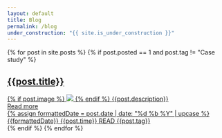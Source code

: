 ```yaml
---
layout: default
title: Blog
permalink: /blog
under_construction: "{{ site.is_under_construction }}"
---
```


<div id="post-container" class="block">
  {% for post in site.posts %}
    {% if post.posted == 1 and post.tag != "Case study" %}
      <a class="post-title" href="{{post.url}}">
          <div class="post" data-word-count="{{ post.content | number_of_words  }}">
          <div class="post-content">
            <h2>{{post.title}}</h2>
            {% if post.image %}
            <img class="post-image" src="{{site.baseurl}}/assets/uploads/Covers/{{post.image}}">
            {% endif %}
         <span class="desc">{{post.description}}</span>
            <div class="more">Read more</div>
            <div class="post-stats">
              {% assign formattedDate = post.date | date: "%d %b %Y" | upcase %}
              <span>{{formattedDate}}</span>
              <span>{{post.time}} READ</span>
              <span class="{% if post.tags %}post-type{% endif %}">{{post.tag}}</span>
            </div>
          </div>
          </div>
      </a>
    {% endif %}
  {% endfor %}
    </div>